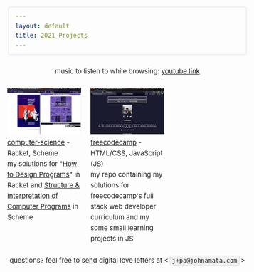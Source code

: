 ```yaml
---
layout: default
title: 2021 Projects
---
```


<style>

  .imagee{
    object-fit: cover;
  }
/*
 * * Skeleton V2.0.4
 * * Copyright 2014, Dave Gamache
 * * www.getskeleton.com
 * * Free to use under the MIT license.
 * * http://www.opensource.org/licenses/mit-license.php
 * * 12/29/2014
 * */

/* Table of contents
 * ––––––––––––––––––––––––––––––––––––––––––––––––––
 * - Grid
 * - Base Styles
 * - Typography
 * - Links
 * - Buttons
 * - Forms
 * - Lists
 * - Code
 * - Tables
 * - Spacing
 * - Utilities
 * - Clearing
 * - Media Queries
 * */

/* Grid
 * –––––––––––––––––––––––––––––––––––––––––––––––––– */

 .container {
    position: relative;
    width: 100%;
    max-width: 1024px;
    margin: 0 auto;
    padding: 0 20px;
    box-sizing: border-box;
}
.column,
.columns {
    width: 100%;
    float: left;
    box-sizing: border-box;
}
/* For devices larger than 400px */

@media (min-width: 400px) {
    .container {
        width: 85%;
        padding: 0;
    }
}
/* For devices larger than 550px */

@media (min-width: 750px) {
    .container {
        width: 80%;
    }
    .column,
    .columns {
        margin-left: 4%;
    }
    .column:first-child,
    .columns:first-child {
        margin-left: 0;
    }
    .one.column,
    .one.columns {
        width: 4.66666666667%;
    }
    .two.columns {
        width: 13.3333333333%;
    }
    .three.columns {
        width: 22%;
    }
    .four.columns {
        width: 30.6666666667%;
    }
    .five.columns {
        width: 39.3333333333%;
    }
    .six.columns {
        width: 48%;
    }
    .seven.columns {
        width: 56.6666666667%;
    }
    .eight.columns {
        width: 65.3333333333%;
    }
    .nine.columns {
        width: 74.0%;
    }
    .ten.columns {
        width: 82.6666666667%;
    }
    .eleven.columns {
        width: 91.3333333333%;
    }
    .twelve.columns {
        width: 100%;
        margin-left: 0;
    }
    .one-third.column {
        width: 30.6666666667%;
    }
    .two-thirds.column {
        width: 65.3333333333%;
    }
    .one-half.column {
        width: 48%;
    }
    /* Offsets */
    .offset-by-one.column,
    .offset-by-one.columns {
        margin-left: 8.66666666667%;
    }
    .offset-by-two.column,
    .offset-by-two.columns {
        margin-left: 17.3333333333%;
    }
    .offset-by-three.column,
    .offset-by-three.columns {
        margin-left: 26%;
    }
    .offset-by-four.column,
    .offset-by-four.columns {
        margin-left: 34.6666666667%;
    }
    .offset-by-five.column,
    .offset-by-five.columns {
        margin-left: 43.3333333333%;
    }
    .offset-by-six.column,
    .offset-by-six.columns {
        margin-left: 52%;
    }
    .offset-by-seven.column,
    .offset-by-seven.columns {
        margin-left: 60.6666666667%;
    }
    .offset-by-eight.column,
    .offset-by-eight.columns {
        margin-left: 69.3333333333%;
    }
    .offset-by-nine.column,
    .offset-by-nine.columns {
        margin-left: 78.0%;
    }
    .offset-by-ten.column,
    .offset-by-ten.columns {
        margin-left: 86.6666666667%;
    }
    .offset-by-eleven.column,
    .offset-by-eleven.columns {
        margin-left: 95.3333333333%;
    }
    .offset-by-one-third.column,
    .offset-by-one-third.columns {
        margin-left: 34.6666666667%;
    }
    .offset-by-two-thirds.column,
    .offset-by-two-thirds.columns {
        margin-left: 69.3333333333%;
    }
    .offset-by-one-half.column,
    .offset-by-one-half.columns {
        margin-left: 52%;
    }
}
/* Base Styles
                                                                                                                                           * –––––––––––––––––––––––––––––––––––––––––––––––––– */

/* NOTE
 * html is set to 62.5% so that all the REM measurements throughout Skeleton
 * are based on 10px sizing. So basically 1.5rem = 15px :) */

html {
    font-size: 62.5%;
}
body {
    font-size: 1.5em;
    /* currently ems cause chrome bug misinterpreting rems on body element */
    line-height: 1.6;
    font-weight: 400;
    
    color: #222;
}
/* Typography
             * –––––––––––––––––––––––––––––––––––––––––––––––––– */

h1,
h2,
h3,
h4,
h5,
h6 {
    margin-top: 0;
    margin-bottom: 2rem;
    font-weight: 300;
}
h1 {
    font-size: 4.0rem;
    line-height: 1.2;
    letter-spacing: -.1rem;
}
h2 {
    font-size: 3.6rem;
    line-height: 1.25;
    letter-spacing: -.1rem;
}
h3 {
    font-size: 3.0rem;
    line-height: 1.3;
    letter-spacing: -.1rem;
}
h4 {
    font-size: 2.4rem;
    line-height: 1.35;
    letter-spacing: -.08rem;
}
h5 {
    font-size: 1.8rem;
    line-height: 1.5;
    letter-spacing: -.05rem;
}
h6 {
    font-size: 1.5rem;
    line-height: 1.6;
    letter-spacing: 0;
}
/* Larger than phablet */

@media (min-width: 550px) {
    h1 {
        font-size: 5.0rem;
    }
    h2 {
        font-size: 4.2rem;
    }
    h3 {
        font-size: 3.6rem;
    }
    h4 {
        font-size: 3.0rem;
    }
    h5 {
        font-size: 2.4rem;
    }
    h6 {
        font-size: 1.5rem;
    }
}
p {
    margin-top: 0;
}
/* Lists
                                                            * –––––––––––––––––––––––––––––––––––––––––––––––––– */

ul {
    list-style: circle inside;
}
ol {
    list-style: decimal inside;
}
ol,
ul {
    padding-left: 0;
    margin-top: 0;
}
ul ul,
ul ol,
ol ol,
ol ul {
    margin: 1.5rem 0 1.5rem 3rem;
    font-size: 90%;
}
/* Code
               * –––––––––––––––––––––––––––––––––––––––––––––––––– */

code {
    padding: .2rem .5rem;
    margin: 0 .2rem;
    font-size: 90%;
    white-space: nowrap;
    background: #F1F1F1;
    border: 1px solid #E1E1E1;
    border-radius: 4px;
}
pre > code {
    display: block;
    padding: 1rem 1.5rem;
    white-space: pre;
}
/* Tables
                     * –––––––––––––––––––––––––––––––––––––––––––––––––– */

th,
td {
    padding: 12px 15px;
    text-align: left;
    border-bottom: 1px solid #E1E1E1;
}
th:first-child,
td:first-child {
    padding-left: 0;
}
th:last-child,
td:last-child {
    padding-right: 0;
}
/* Spacing
           * –––––––––––––––––––––––––––––––––––––––––––––––––– */

button,
.button {
    margin-bottom: 1rem;
}
input,
textarea,
select,
fieldset {
    margin-bottom: 1.5rem;
}
pre,
blockquote,
dl,
figure,
table,
p,
ul,
ol,
form {
    margin-bottom: 2.5rem;
}
/* Utilities
       * –––––––––––––––––––––––––––––––––––––––––––––––––– */

.u-full-width {
    width: 100%;
    box-sizing: border-box;
}
.u-max-full-width {
    max-width: 100%;
    box-sizing: border-box;
}
.u-pull-right {
    float: right;
}
.u-pull-left {
    float: left;
}
/* Clearing
         * –––––––––––––––––––––––––––––––––––––––––––––––––– */

/* Self Clearing Goodness */

.container:after,
.row:after,
.u-cf {
    content: "";
    display: table;
    clear: both;
}
/* Media Queries
       * –––––––––––––––––––––––––––––––––––––––––––––––––– */

/*
 * Note: The best way to structure the use of media queries is to create the queries
 * near the relevant code. For example, if you wanted to change the styles for buttons
 * on small devices, paste the mobile query code up in the buttons section and style it
 * there.
 * */

/* Larger than mobile */

@media (min-width: 400px) {}
/* Larger than phablet (also point when grid becomes active) */

@media (min-width: 550px) {}
/* Larger than tablet */

@media (min-width: 750px) {}
/* Larger than desktop */

@media (min-width: 1000px) {}
/* Larger than Desktop HD */

@media (min-width: 1200px) {}

</style>
<body>
<div>
    
    
<center>
  <p>
    <!-- 
          To those 
          who doubted me, 
          hated me all my life,
          for no good reason
          but be pessimistic

          I don't care    
          'cause in the end,
          at least you'll get 
          to witness, 
          beaches

          IT'S NEVER TOO LATE FAM! WE'RE ALL GONNA MAKE IT.
          - john
      -->
  </p>
  <h2>2021</h2>
  <p>
    a list of stuff I'm playing  with to <a href="https://youtu.be/Sx7JszqkL-w?t=4087">get skilled at programming</a> in 2021. click the photos or the title to learn more.
    </p>
	<!-- Song: Ships With Holes Will Sink | Artist: We were promised Jetpacks -->
  <p>music to listen to while browsing: <a href="https://youtu.be/yOOLweEK-5s?t=2">youtube link</a></p>

</center>
    <section>
<!---  ROW 1 --->
<div class="row">
  <div class="four columns">
  <div class="imagg">
      <a href="https://github.com/johnamata/computer-science">
        <img src="../projects/pics/cs2.png" class="image-col" alt="sicp-htdp">
        <span class="proj-title">computer-science</span></a> - Racket, Scheme
      <p>my solutions for "<a href="https://htdp.org/2020-8-1/Book/index.html">How to Design Programs</a>" in Racket and <a href="https://news.ycombinator.com/item?id=21299546">Structure & Interpretation of Computer Programs</a> in Scheme</p>
  </div>
  </div>
  
  <div class="four columns">
  <div class="imagg">
      <a href="https://github.com/johnamata/freecodecamp">
        <img src="../projects/pics/fcc.png" class="image-col" alt="fcc">
        <span class="proj-title">freecodecamp</span></a> - HTML/CSS, JavaScript (JS)
		<p>my repo containing my solutions for freecodecamp's full stack web developer curriculum and my some small learning projects in JS</p>
  </div>
  </div>
</div>

<center><p>questions? feel free to send digital love letters at &lt;<code>j+pa@johnamata.com</code>&gt;</p></center>
